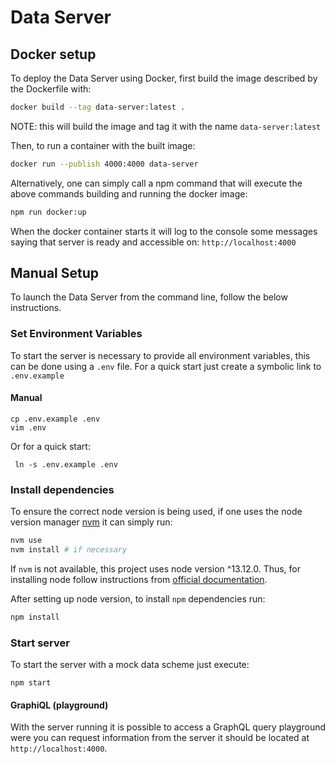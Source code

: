 # Data Server

## Docker setup

To deploy the Data Server using Docker, first build the image described by the
Dockerfile with:

```bash
docker build --tag data-server:latest .
```

NOTE: this will build the image and tag it with the name `data-server:latest`

Then, to run a container with the built image:

```bash
docker run --publish 4000:4000 data-server
```

Alternatively, one can simply call a npm command that will execute the above
commands building and running the docker image:

```bash
npm run docker:up
```

When the docker container starts it will log to the console some messages saying
that server is ready and accessible on: `http://localhost:4000`

## Manual Setup

To launch the Data Server from the command line, follow the below instructions.

### Set Environment Variables

To start the server is necessary to provide all environment variables, this can
be done using a `.env` file. For a quick start just create a symbolic link to
`.env.example`

#### Manual

```console
cp .env.example .env
vim .env
```

Or for a quick start:

```console
 ln -s .env.example .env
```

### Install dependencies

To ensure the correct node version is being used, if one uses the
node version manager [nvm](https://github.com/nvm-sh/nvm) it can simply run:

```bash
nvm use
nvm install # if necessary
```

If `nvm` is not available, this project uses node version ^13.12.0. Thus, for
installing node follow instructions from [official documentation](https://nodejs.org/en/download/).

After setting up node version, to install `npm` dependencies run:

```bash
npm install
```

### Start server

To start the server with a mock data scheme just execute:

```console
npm start
```

#### GraphiQL (playground)

With the server running it is possible to access a GraphQL query playground
were you can request information from the server it should be located at
`http://localhost:4000`.
